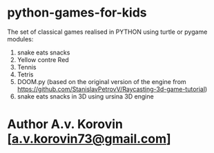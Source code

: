 # python-games-for-kids

The set of classical games realised in PYTHON using turtle or pygame modules:
1. snake eats snacks
2. Yellow contre Red
3. Tennis
4. Tetris
5. DOOM.py (based on the original version of the engine from https://github.com/StanislavPetrovV/Raycasting-3d-game-tutorial)
6. snake eats snacks in 3D using ursina 3D engine

# Author A.v. Korovin [a.v.korovin73@gmail.com]
